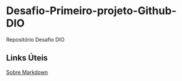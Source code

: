 # Desafio-Primeiro-projeto-Github-DIO
Repositório Desafio DIO

## Links Úteis
[Sobre Markdown](https://docs.pipz.com/central-de-ajuda/learning-center/guia-basico-de-markdown#open)

